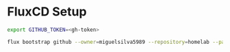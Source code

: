 
# FluxCD Setup

```sh
export GITHUB_TOKEN=<gh-token>

flux bootstrap github --owner=miguelsilva5989 --repository=homelab --path=clusters/zion --personal --token-auth

```
